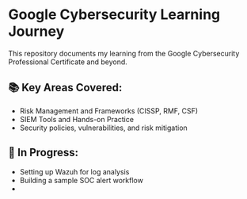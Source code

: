 # Google Cybersecurity Learning Journey

This repository documents my learning from the Google Cybersecurity Professional Certificate and beyond.

## 📚 Key Areas Covered:
- Risk Management and Frameworks (CISSP, RMF, CSF)
- SIEM Tools and Hands-on Practice
- Security policies, vulnerabilities, and risk mitigation

## 🚧 In Progress:
- Setting up Wazuh for log analysis
- Building a sample SOC alert workflow
- 
